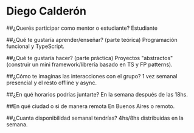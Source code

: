 # Diego Calderón

##¿Querés participar como mentor o estudiante?
Estudiante

##¿Qué te gustaría aprender/enseñar? (parte teórica)
Programación funcional y TypeScript.

##¿Qué te gustaría hacer? (parte práctica)
Proyectos "abstractos" (construir un mini framework/librería basado en TS y FP patterns).

##¿Cómo te imaginas las interacciones con el grupo?
1 vez semanal presencial y el resto offline y async.

##¿En qué horarios podrias juntarte?
En la semana después de las 18hs.

##En qué ciudad o si de manera remota
En Buenos Aires o remoto.

##¿Cuanta disponibilidad semanal tendrías?
4hs/8hs distribuidas en la semana.